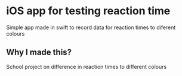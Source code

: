 # iOS app for testing reaction time

Simple app made in swift to record data for reaction times to diferent colours

## Why I made this?
School project on difference in reaction times to different colours
